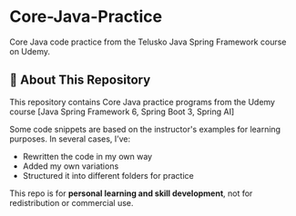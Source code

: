 # Core-Java-Practice
Core Java code practice from the Telusko Java Spring Framework course on Udemy.

## 📘 About This Repository

This repository contains Core Java practice programs from the Udemy course [Java Spring Framework 6, Spring Boot 3, Spring AI]

Some code snippets are based on the instructor's examples for learning purposes. In several cases, I’ve:
- Rewritten the code in my own way
- Added my own variations
- Structured it into different folders for practice

This repo is for **personal learning and skill development**, not for redistribution or commercial use.


